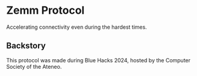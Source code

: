 # Zemm Protocol
Accelerating connectivity even during the hardest times.

## Backstory
This protocol was made during Blue Hacks 2024, hosted by the Computer Society of the Ateneo.
